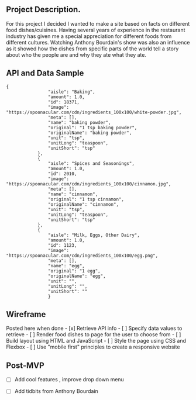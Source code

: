 
<h2> Project Description. </h2>

For this project I decided I wanted to make a site based on facts on different food dishes/cuisines. Having several years of experience in the restaurant industry has given me a special appreciation for different foods from different cultures. Watching Anthony Bourdain's show was also an influence as it showed how the dishes from specific parts of the world tell a story about who the people are and why they ate what they ate. 

<h2>API and Data Sample</h2>

```
{
                "aisle": "Baking",
                "amount": 1.0,
                "id": 18371,
                "image": "https://spoonacular.com/cdn/ingredients_100x100/white-powder.jpg",
                "meta": [],
                "name": "baking powder",
                "original": "1 tsp baking powder",
                "originalName": "baking powder",
                "unit": "tsp",
                "unitLong": "teaspoon",
                "unitShort": "tsp"
            },
            {
                "aisle": "Spices and Seasonings",
                "amount": 1.0,
                "id": 2010,
                "image": "https://spoonacular.com/cdn/ingredients_100x100/cinnamon.jpg",
                "meta": [],
                "name": "cinnamon",
                "original": "1 tsp cinnamon",
                "originalName": "cinnamon",
                "unit": "tsp",
                "unitLong": "teaspoon",
                "unitShort": "tsp"
            },
            {
                "aisle": "Milk, Eggs, Other Dairy",
                "amount": 1.0,
                "id": 1123,
                "image": "https://spoonacular.com/cdn/ingredients_100x100/egg.png",
                "meta": [],
                "name": "egg",
                "original": "1 egg",
                "originalName": "egg",
                "unit": "",
                "unitLong": "",
                "unitShort": ""
                }
```                
<h2>Wireframe</h2>
Posted here when done

<MVP>
- [x] Retrieve API info
- [ ] Specify data values to retrieve
- [ ] Render food dishes to page for the user to choose from
- [ ] Build layout using HTML and JavaScript
- [ ] Style the page using CSS and Flexbox
- [ ] Use "mobile first" principles to create a responsive website

## Post-MVP
- [ ] Add cool features , improve drop down menu
- [ ] Add tidbits from Anthony Bourdain
 
